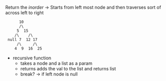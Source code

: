 Return the *inorder* -> Starts from left most node and then traverses sort of across left to right

          10
          /\
         5  15
        /\    /\
     null 7  12 17
         /\     /\
        4  9  16  25

- recursive function
    - takes a node and a list as a param
    - returns adds the val to the list and returns list
    - break? -> if left node is null